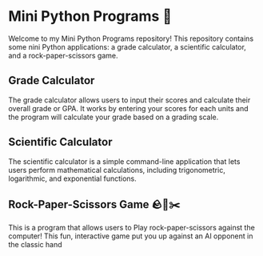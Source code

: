 # Mini Python Programs 📲

Welcome to my Mini Python Programs repository!
This repository contains some nini Python applications: a grade calculator, a scientific calculator, and a rock-paper-scissors game.

## Grade Calculator

The grade calculator allows users to input their scores and calculate their overall grade or GPA.
It works by entering your scores for each units and the program will calculate your grade based on a grading scale.

## Scientific Calculator

The scientific calculator is a simple command-line application that lets users perform mathematical calculations, including trigonometric, logarithmic, and exponential functions.

## Rock-Paper-Scissors Game 🪨📃✂️

This is a program that allows users to Play rock-paper-scissors against the computer!
This fun, interactive game put you up against an AI opponent in the classic hand 
